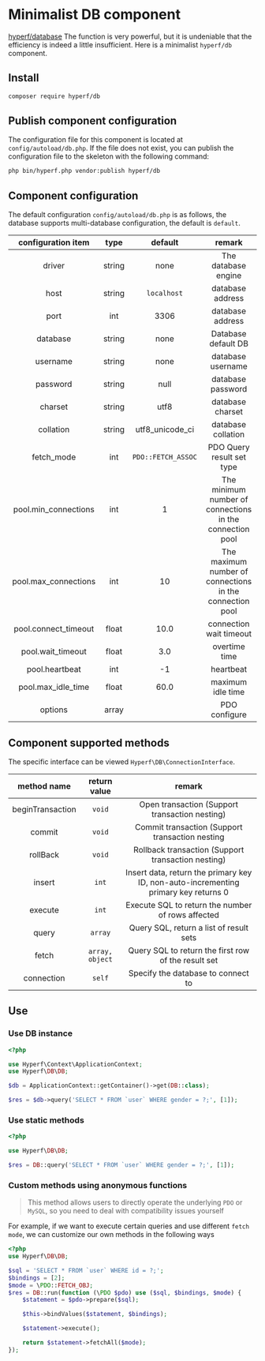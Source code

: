 # Minimalist DB component

[hyperf/database](https://github.com/hyperf/database) The function is very powerful, but it is undeniable that the efficiency is indeed a little insufficient. Here is a minimalist `hyperf/db` component.

## Install

```bash
composer require hyperf/db
```

## Publish component configuration

The configuration file for this component is located at `config/autoload/db.php`. If the file does not exist, you can publish the configuration file to the skeleton with the following command:

```bash
php bin/hyperf.php vendor:publish hyperf/db
```

## Component configuration

The default configuration `config/autoload/db.php` is as follows, the database supports multi-database configuration, the default is `default`.

|  configuration item  |  type  |       default      |                          remark                          |
|:--------------------:|:------:|:------------------:|:--------------------------------------------------------:|
|        driver        | string |        none        |                    The database engine                   |
|         host         | string |    `localhost`     |                      database address                    |
|         port         |  int   |        3306        |                      database address                    |
|       database       | string |        none        |                    Database default DB                   |
|       username       | string |        none        |                     database username                    |
|       password       | string |        null        |                     database password                    |
|       charset        | string |        utf8        |                     database charset                     |
|      collation       | string |  utf8_unicode_ci   |                    database collation                    |
|      fetch_mode      |  int   | `PDO::FETCH_ASSOC` |                 PDO Query result set type                |
| pool.min_connections |  int   |         1          | The minimum number of connections in the connection pool |
| pool.max_connections |  int   |         10         | The maximum number of connections in the connection pool |
| pool.connect_timeout | float  |        10.0        |                  connection wait timeout                 |
|  pool.wait_timeout   | float  |        3.0         |                      overtime time                       |
|    pool.heartbeat    |  int   |         -1         |                        heartbeat                         |
|  pool.max_idle_time  | float  |        60.0        |                    maximum idle time                     |
|       options        | array  |                    |                      PDO configure                       |

## Component supported methods

The specific interface can be viewed `Hyperf\DB\ConnectionInterface`.

|    method name   |  return value  |                                       remark                                        |
|:----------------:|:--------------:|:-----------------------------------------------------------------------------------:|
| beginTransaction |     `void`     |                    Open transaction (Support transaction nesting)                   |
|      commit      |     `void`     |                   Commit transaction (Support transaction nesting                   |
|     rollBack     |     `void`     |                  Rollback transaction (Support transaction nesting)                 |
|      insert      |     `int`      | Insert data, return the primary key ID, non-auto-incrementing primary key returns 0 |
|     execute      |     `int`      |                   Execute SQL to return the number of rows affected                 |
|      query       |    `array`     |                       Query SQL, return a list of result sets                       |
|      fetch       | `array, object`|                  Query SQL to return the first row of the result set                |
|      connection  |     `self`     |                          Specify the database to connect to                         |

## Use

### Use DB instance

```php
<?php

use Hyperf\Context\ApplicationContext;
use Hyperf\DB\DB;

$db = ApplicationContext::getContainer()->get(DB::class);

$res = $db->query('SELECT * FROM `user` WHERE gender = ?;', [1]);

```

### Use static methods

```php
<?php

use Hyperf\DB\DB;

$res = DB::query('SELECT * FROM `user` WHERE gender = ?;', [1]);

```

### Custom methods using anonymous functions

> This method allows users to directly operate the underlying `PDO` or `MySQL`, so you need to deal with compatibility issues yourself

For example, if we want to execute certain queries and use different `fetch mode`, we can customize our own methods in the following ways

```php
<?php
use Hyperf\DB\DB;

$sql = 'SELECT * FROM `user` WHERE id = ?;';
$bindings = [2];
$mode = \PDO::FETCH_OBJ;
$res = DB::run(function (\PDO $pdo) use ($sql, $bindings, $mode) {
    $statement = $pdo->prepare($sql);

    $this->bindValues($statement, $bindings);

    $statement->execute();

    return $statement->fetchAll($mode);
});
```
